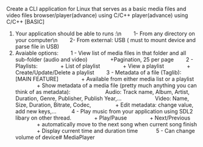 Create a CLI application for Linux that serves as a basic media files and video files browser/player(advance) using C/C++ player(advance) using C/C++
[BASIC]
1. Your application should be able to runs :\n
  1- From any directory on your computer\n
  2- From external: USB ( must to mount device and parse file in USB) 
2. Avaiable options:
  1 - View list of media files in that folder and all sub-folder (audio and video)
    +Pagination, 25 per page
  2 - Playlists:
    + List of playlist
    + View a playlist
    + Create/Update/Delete a playlist
  3 - Metadata of a file (Taglib): [MAIN FEATURE]
    + Available from either media list or a playlist
    + Show metadata of a media file (pretty much anything you can think of as metadata): 
      Audio: Track name, Album, Artist, Duration, Genre, Publisher, Publish Year,...
      Video: Name, Size, Duration, Bitrate, Codec, 
    + Edit metadata: change value, add new keys,...
 
  4 - Play music from your application using SDL2 libary on other thread.
    + Play/Pause
    + Next/Previous
    + automatically move to the next song when current song finish
    + Display current time and duration time
 
 
  5 - Can change volume of device# MediaPlayer
